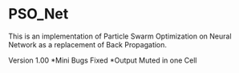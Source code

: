 # PSO_Net
This is an implementation of Particle Swarm Optimization on Neural Network as a replacement of Back Propagation.

Version 1.00
*Mini Bugs Fixed
*Output Muted in one Cell
